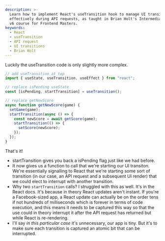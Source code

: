 ```yaml
---
description: >-
  Learn how to implement React's useTransition hook to manage UI transitions
  effectively during API requests, as taught in Brian Holt's Intermediate React
  v6 course for Frontend Masters.
keywords:
  - React
  - useTransition
  - API request
  - UI transitions
  - Brian Holt
---
```

Luckily the useTransition code is only slightly more complex.

```javascript
// add useTransition at top
import { useState, useTransition, useEffect } from "react";

// replace isPending useState
const [isPending, startTransition] = useTransition();

// replace getNewScore
async function getNewScore(game) {
  setGame(game);
  startTransition(async () => {
    const newScore = await getScore(game);
    startTransition(() => {
      setScore(newScore);
    });
  });
}
```

That's it!

- startTransition gives you back a isPending flag just like we had before.
- It now gives us a function to call that we're starting our UI transiton. We're essentially signalling to React that we're starting some sort of transition (in our case, an API request and a subsequent UI render) that we could elect to interrupt with another transition.
- Why two `startTransition` calls? I struggled with this as well. It's in the React docs. It's because in theory React updates aren't instant. If you're a Facebook-sized app, a React update can actually be on the order tens if not hundreds of milliseconds which is forever in terms of code execution, and this means it needs to be captured this way so that the use could in theory interrupt it after the API request has returned but while React is re-rendering.
- I'll say _in this particular case_ it's unnecessary, our app is tiny. But it's to make sure each transition is captured an atomic bit that can be interrupted.
